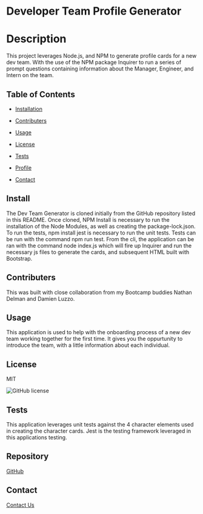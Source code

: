 
  # Developer Team Profile Generator

  # Description
  This project leverages Node.js, and NPM to generate profile cards for a new dev team. With the use of the NPM package Inquirer to run a series of prompt questions containing information about the Manager, Engineer, and Intern on the team. 

  ## Table of Contents

  * [Installation](#install)

  * [Contributers](#contributers)
  
  * [Usage](#usage)

  * [License](#license)

  * [Tests](#tests)

  * [Profile](#profile)

  * [Contact](#contact)

  ## Install

  The Dev Team Generator is cloned initially from the GitHub repository listed in this README. Once cloned, NPM Install is necessary to run the installation of the Node Modules, as well as creating the package-lock.json. To run the tests, npm install jest is necessary to run the unit tests. Tests can be run with the command npm run test.  From the cli, the application can be ran with the command node index.js which will fire up Inquirer and run the necessary js files to generate the cards, and subsequent HTML built with Bootstrap.
  ## Contributers

  This was built with close collaboration from my Bootcamp buddies Nathan Delman and Damien Luzzo.
  ## Usage

  This application is used to help with the onboarding process of a new dev team working together for the first time. It gives you the oppurtunity to introduce the team, with a little information about each individual. 
  ## License

  MIT

  ![GitHub license](https://img.shields.io/badge/license-MIT-blue.svg)
  
  ## Tests

  This application leverages unit tests against the 4 character elements used in creating the character cards. Jest is the testing framework leveraged in this applications testing. 

  ## Repository
  [GitHub](https://github.com/cole-cochran/Dev-Team-Profile-Generator)

  ## Contact
  [Contact Us](mailto:colecochran405@gmail.com)
